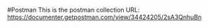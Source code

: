 #Postman
This is the postman collection 
URL: https://documenter.getpostman.com/view/34424205/2sA3QnhuBn
